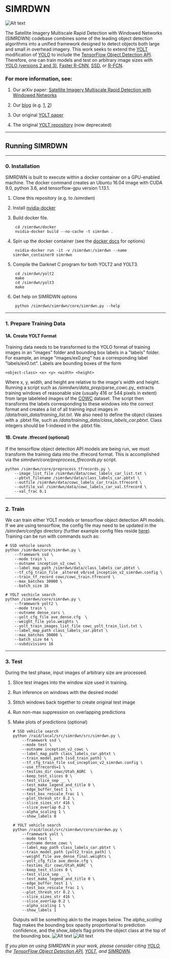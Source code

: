 # SIMRDWN #


![Alt text](/results/__examples/header.jpg?raw=true "")

The Satellite Imagery Multiscale Rapid Detection with Windowed Networks (SIMRDWN) codebase combines some of the leading object detection algorithms into a unified framework designed to detect objects both large and small in overhead imagery.  This work seeks to extend the [YOLT](https://arxiv.org/abs/1805.09512) modification of [YOLO](https://pjreddie.com/darknet/yolo/) to include the [TensorFlow Object Detection API](https://github.com/tensorflow/models/tree/master/research/object_detection).  Therefore, one can train models and test on arbitrary image sizes with [YOLO (versions 2 and 3)](https://pjreddie.com/darknet/yolo/), [Faster R-CNN](https://arxiv.org/abs/1506.01497), [SSD](https://arxiv.org/abs/1512.02325), or [R-FCN](https://arxiv.org/abs/1605.06409).  

### For more information, see:

1. Our arXiv paper: [Satellite Imagery Multiscale Rapid Detection with Windowed Networks](https://arxiv.org/abs/1809.09978)

2. Our [blog](https://medium.com/the-downlinq) (e.g. [1](https://medium.com/the-downlinq/simrdwn-adapting-multiple-object-detection-frameworks-for-satellite-imagery-applications-991dbf3d022b), [2](https://medium.com/the-downlinq/giving-simrdwn-a-spin-part-i-7032d7bf120a))

2. Our original [YOLT paper](https://arxiv.org/abs/1805.09512)

3. The original [YOLT repository](https://github.com/CosmiQ/yolt) (now deprecated)
 

____
## Running SIMRDWN

____

### 0. Installation

SIMRDWN is built to execute within a docker container on a GPU-enabled machine.  The docker command creates an Ubuntu 16.04 image with CUDA 9.0, python 3.6, and tensorflow-gpu version 1.13.1. 

1. Clone this repository (e.g. to _/simrdwn_)

2. Install [nvidia-docker](https://github.com/NVIDIA/nvidia-docker)
 
3. Build docker file.

		cd /simrdwn/docker
		nvidia-docker build --no-cache -t simrdwn .
	
4. Spin up the docker container (see the [docker docs](https://docs.docker.com/engine/reference/commandline/run/) for options) 

        nvidia-docker run -it -v /simrdwn:/simrdwn --name simrdwn_container0 simrdwn
	
5. Compile the Darknet C program for both YOLT2 and YOLT3.
      
	    cd /simrdwn/yolt2
	    make
	    cd /simrdwn/yolt3
	    make

6. Get help on SIMRDWN options
	
		python /simrdwn/simrdwn/core/simrdwn.py --help
	

____

### 1. Prepare Training Data



####  1A. Create YOLT Format

Training data needs to be transformed to the YOLO format of training images in an "images" folder and bounding box labels in a "labels" folder.  For example, an image "images/ex0.png" has a corresponding label "labels/ex0.txt". Labels are bounding boxes of the form 

    <object-class> <x> <y> <width> <height>

Where x, y, width, and height are relative to the image's width and height.  Running a script such as _/simrdwn/data\_prep_/parse\_cowc.py_ extracts training windows of reasonable size (usually 416 or 544 pixels in extent) from large labeleled images of the [COWC](https://gdo152.llnl.gov/cowc/) dataset.  The script then transforms the labels corresponding to these windows into the correct format and creates a list of all training input images in _/data/train\_data/training\_list.txt_.  We also need to define the object classes with a .pbtxt file, such as _/data/training\_data/class\_labels\_car.pbtxt_.  Class integers should be 1-indexed in the .pbtxt file.

####  1B. Create .tfrecord (optional)
If the tensorflow object detection API models are being run, we must transform the training data into the .tfrecord format.  This is accomplished via the _simrdwn/core/preprocess\_tfrecords.py_ script.
	
	python /simrdwn/core/preprocess_tfrecords.py \
	    --image_list_file /simrdwn/data/cowc_labels_car_list.txt \
	    --pbtxt_filename /simrdwn/data/class_labels_car.pbtxt \
	    --outfile /simrdwn/data/cowc_labels_car_train.tfrecord \
	    --outfile_val /simrdwn/data/cowc_labels_car_val.tfrecord \
	    --val_frac 0.1

____

### 2. Train

We can train either YOLT models or tensorflow object detection API models.  If we are using tensorflow, the config file may need to be updated in the _/simrdwn/configs_ directory (further example config files reside [here](https://github.com/tensorflow/models/tree/master/research/object_detection/samples/configs)).
Training can be run with commands such as:

	# SSD vehicle search
	python /simrdwn/core/simrdwn.py \
		--framework ssd \
		--mode train \
		--outname inception_v2_cowc \
		--label_map_path /simrdwn/data/class_labels_car.pbtxt \
		--tf_cfg_train_file _altered_v0/ssd_inception_v2_simrdwn.config \
		--train_tf_record cowc/cowc_train.tfrecord \
		--max_batches 30000 \
		--batch_size 16 
	
	# YOLT vechicle search
	python /simrdwn/core/simrdwn.py \
		--framework yolt2 \
		--mode train \
		--outname dense_cars \
		--yolt_cfg_file ave_dense.cfg  \
		--weight_file yolo.weights \
		--yolt_train_images_list_file cowc_yolt_train_list.txt \
		--label_map_path class_labels_car.pbtxt \
		--max_batches 30000 \
		--batch_size 64 \
		--subdivisions 16

____

### 3. Test

During the test phase, input images of arbitrary size are processed.  

1.	Slice test images into the window size used in training.
2.  Run inference on windows with the desired model
3.  Stitch windows back together to create original test image
4.  Run non-max suppression on overlapping predictions
5.  Make plots of predictions (optional)

	
	
		# SSD vehicle search
		python /raid/local/src/simrdwn/src/simrdwn.py \
			--framework ssd \
			--mode test \
			--outname inception_v2_cowc \
			--label_map_path class_labels_car.pbtxt \
			--train_model_path [ssd_train_path] \
			--tf_cfg_train_file ssd_inception_v2_simrdwn.config \
			--use_tfrecords=1 \
			--testims_dir cowc/Utah_AGRC  \
			--keep_test_slices 0 \
			--test_slice_sep __ \
			--test_make_legend_and_title 0 \
			--edge_buffer_test 1 \
			--test_box_rescale_frac 1 \
			--plot_thresh_str 0.2 \
			--slice_sizes_str 416 \
			--slice_overlap 0.2 \
			--alpha_scaling 1 \
			--show_labels 0
				
		# YOLT vehicle search
		python /raid/local/src/simrdwn/core/simrdwn.py \
			--framework yolt \
			--mode test \
			--outname dense_cowc \
			--label_map_path class_labels_car.pbtxt \
			--train_model_path [yolt2_train_path] \
			--weight_file ave_dense_final.weights \
			--yolt_cfg_file ave_dense.cfg \
			--testims_dir cowc/Utah_AGRC  \
			--keep_test_slices 0 \
			--test_slice_sep __ \
			--test_make_legend_and_title 0 \
			--edge_buffer_test 1 \
			--test_box_rescale_frac 1 \
			--plot_thresh_str 0.2 \
			--slice_sizes_str 416 \
			--slice_overlap 0.2 \
			--alpha_scaling 1 \
			--show_labels 1
	
	Outputs will be something akin to the images below.  The _alpha\_scaling_ flag makes the bounding box opacity proportional to prediction confidence, and the _show\_labels_ flag prints the object class at the top of the bounding box.
	![Alt text](/results/__examples/ex0.png?raw=true "Figure 1")
	![Alt text](/results/__examples/ex1.png?raw=true "Figure 2")
	
	
	
_If you plan on using SIMRDWN in your work, please consider citing [YOLO](https://arxiv.org/abs/1612.08242), the [TensorFlow Object Detection API](https://arxiv.org/abs/1611.10012), [YOLT](https://arxiv.org/abs/1805.09512), and [SIMRDWN](https://arxiv.org/abs/1809.09978)._


